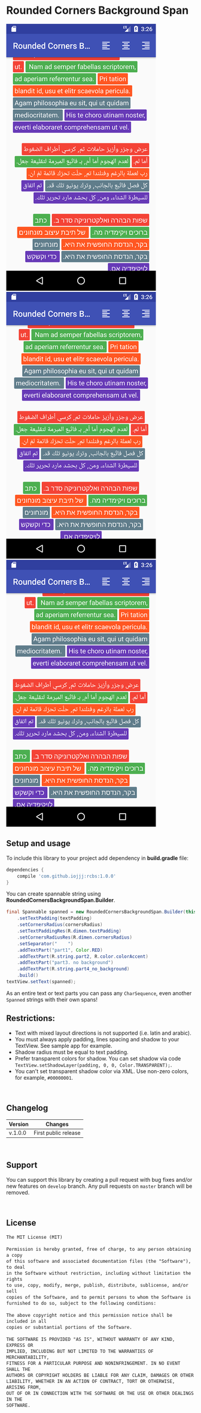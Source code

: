 # Rounded Corners Background Span
![Left Aligned](/images/1_left.png)![Center Aligned](/images/2_center.png)![Right Aligned](/images/3_right.png)


## Setup and usage

To include this library to your project add dependency in **build.gradle** file:

```groovy
dependencies {
    compile 'com.github.iojjj:rcbs:1.0.0'
}
```

You can create spannable string using  **RoundedCornersBackgroundSpan.Builder**.

```JAVA
final Spannable spanned = new RoundedCornersBackgroundSpan.Builder(this)
    .setTextPadding(textPadding)
    .setCornersRadius(cornersRadius)
    .setTextPaddingRes(R.dimen.textPadding)
    .setCornersRadiusRes(R.dimen.cornersRadius)
    .setSeparator("    ")
    .addTextPart("part1", Color.RED)
    .addTextPart(R.string.part2, R.color.colorAccent)
    .addTextPart("part3. no background")
    .addTextPart(R.string.part4_no_background)
    .build()
textView.setText(spanned);
```

As an entire text or text parts you can pass any `CharSequence`, even another `Spanned` strings with their own spans!

## Restrictions:
* Text with mixed layout directions is not supported (i.e. latin and arabic).
* You must always apply padding, lines spacing and shadow to your TextView. See sample app for example.
* Shadow radius must be equal to text padding.
* Prefer transparent colors for shadow. You can set shadow via code `TextView.setShadowLayer(padding, 0, 0, Color.TRANSPARENT);`. 
* You can't set transparent shadow color via XML. Use non-zero colors, for example, `#00000001`.

<br />

## Changelog

| Version | Changes                         |
| --- | --- |
| v.1.0.0 | First public release            |

<br />

## Support

You can support this library by creating a pull request with bug fixes and/or new features on `develop` branch. Any pull requests on `master` branch will be removed. 

<br />

## License
    The MIT License (MIT)
    
    Permission is hereby granted, free of charge, to any person obtaining a copy
    of this software and associated documentation files (the "Software"), to deal
    in the Software without restriction, including without limitation the rights
    to use, copy, modify, merge, publish, distribute, sublicense, and/or sell
    copies of the Software, and to permit persons to whom the Software is
    furnished to do so, subject to the following conditions:
    
    The above copyright notice and this permission notice shall be included in all
    copies or substantial portions of the Software.
    
    THE SOFTWARE IS PROVIDED "AS IS", WITHOUT WARRANTY OF ANY KIND, EXPRESS OR
    IMPLIED, INCLUDING BUT NOT LIMITED TO THE WARRANTIES OF MERCHANTABILITY,
    FITNESS FOR A PARTICULAR PURPOSE AND NONINFRINGEMENT. IN NO EVENT SHALL THE
    AUTHORS OR COPYRIGHT HOLDERS BE LIABLE FOR ANY CLAIM, DAMAGES OR OTHER
    LIABILITY, WHETHER IN AN ACTION OF CONTRACT, TORT OR OTHERWISE, ARISING FROM,
    OUT OF OR IN CONNECTION WITH THE SOFTWARE OR THE USE OR OTHER DEALINGS IN THE
    SOFTWARE.
